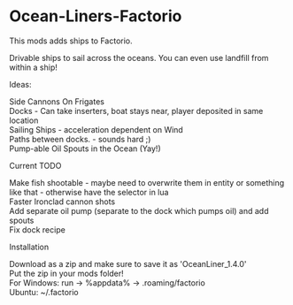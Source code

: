 # Ocean-Liners-Factorio
This mods adds ships to Factorio.

Drivable ships to sail across the oceans. You can even use landfill from within a ship!

Ideas: <br>

Side Cannons On Frigates <br>
Docks - Can take inserters, boat stays near, player deposited in same location <br>
Sailing Ships - acceleration dependent on Wind <br>
Paths between docks. - sounds hard ;) <br>
Pump-able Oil Spouts in the Ocean (Yay!) <br>

Current TODO <br>

Make fish shootable - maybe need to overwrite them in entity or something like that - otherwise have the selector in lua <br>
Faster Ironclad cannon shots <br>
Add separate oil pump (separate to the dock which pumps oil) and add spouts <br>
Fix dock recipe



Installation <br>

Download as a zip and make sure to save it as 'OceanLiner_1.4.0' <br>
Put the zip in your mods folder! <br>
For Windows:  run -> %appdata% -> .roaming/factorio <br>
Ubuntu: ~/.factorio
